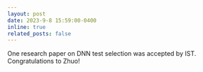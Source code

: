 ```yaml
---
layout: post
date: 2023-9-8 15:59:00-0400
inline: true
related_posts: false
---
```


One research paper on DNN test selection was accepted by IST. Congratulations to Zhuo!